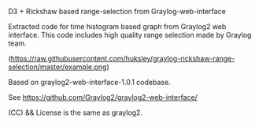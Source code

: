 D3 + Rickshaw based range-selection from Graylog-web-interface

Extracted code for time histogram based graph from Graylog2 web interface.
This code includes high quality range selection made by Graylog team.

(https://raw.githubusercontent.com/huksley/graylog-rickshaw-range-selection/master/example.png)

Based on graylog2-web-interface-1.0.1 codebase.

See https://github.com/Graylog2/graylog2-web-interface/

(CC) && License is the same as graylog2.
